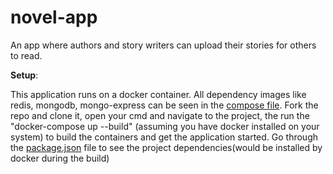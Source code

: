# novel-app
An app where authors and story writers can upload their stories for others to read.

**Setup**:

This application runs on a docker container. All dependency images like redis, mongodb, mongo-express can be seen in the [compose file](https://github.com/brainbox001/novel-app/blob/master/compose.yaml).
Fork the repo and clone it, open your cmd and navigate to the project, the run the "docker-compose up --build" (assuming you have docker installed on your system) to build the containers and get the application started.
Go through the [package.json](https://github.com/brainbox001/novel-app/blob/master/app/package.json) file to see the project dependencies(would be installed by docker during the build)

